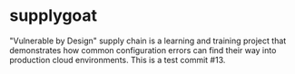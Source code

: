 # supplygoat
"Vulnerable by Design" supply chain is a learning and training project that demonstrates how common configuration errors can find their way into production cloud environments. 
This is a test commit #13.
